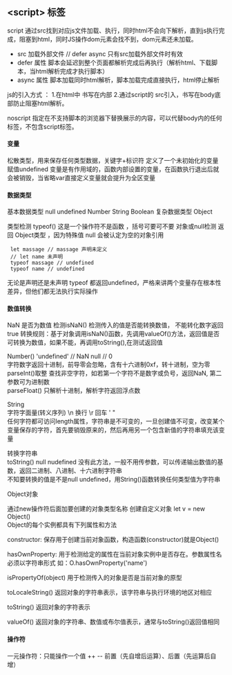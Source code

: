 ## \<script> 标签 

script 通过src找到对应js文件加载、执行，同时html不会向下解析，直到js执行完成，阻塞到html，同时JS操作dom元素会找不到，dom元素还未加载。

- src 加载外部文件
// defer async 只有src加载外部文件时有效
- defer 属性  脚本会延迟到整个页面都解析完成后再执行（解析html、下载脚本，当html解析完成才执行脚本）
- async 属性  脚本加载同时html解析，脚本加载完成直接执行，html停止解析

js的引入方式 ： 1.在html中 书写在<script></script>内部 2.通过script的 src引入，书写在body底部防止阻塞html解析。

noscript 指定在不支持脚本的浏览器下替换展示的内容，可以代替body内的任何标签，不包含script标签。

#### 变量 

松散类型，用来保存任何类型数据，关键字+标识符 定义了一个未初始化的变量 赋值undefined
变量是有作用域的，函数内部设置的变量，在函数执行退出后就会被销毁，当省略var直接定义变量就会提升为全区变量

#### 数据类型
基本数据类型 null undefined Number String Boolean 
复杂数据类型 Object 

类型检测 typeof() 这是一个操作符不是函数 ，括号可要可不要
对象或null检测 返回 Object类型 ，因为特殊值 null 会被认定为空的对象引用
```
 let massage // massage 声明未定义 
 // let name 未声明
 typeof massage // undefined
 typeof name // undefined
```
无论是声明还是未声明 typeof 都返回undefined，严格来讲两个变量存在根本性差异，但他们都无法执行实际操作 

#### 数值转换 
NaN 是否为数值 检测isNaN() 检测传入的值是否能转换数值， 不能转化数字返回true
转换规则：基于对象调用isNaN()函数，先调用valueOf()方法，返回值是否可转换为数值，如果不能，再调用toString(),在测试返回值

Number() 'undefined' // NaN  null // 0   
字符数字返回十进制，前导零会忽略，含有十六进制0xf，转十进制，空为零  
parseInt()取整 查找非空字符，如若第一个字符不是数字或负号，返回NaN, 第二参数可为进制数  
parseFloat() 只解析十进制，解析字符返回浮点数  

String  
字符字面量(转义序列) \n 换行 \r 回车 \' \"  
任何字符都可访问length属性，字符串是不可变的，一旦创建值不可变，改变某个变量保存的字符，首先要销毁原来的，然后再用另一个包含新值的字符串填充该变量  

转换字符串  
toString() null nudefined 没有此方法，一般不用传参数，可以传递输出数值的基数，返回二进制、八进制、十六进制字符串  
不知要转换的值是不是null undefined，用String()函数转换任何类型值为字符串  


Object对象

通过new操作符后面加要创建的对象类型名称 创建自定义对象 let v = new Object()  
Object的每个实例都具有下列属性和方法  

constructor: 保存用于创建当前对象函数，构造函数(constructor)就是Object()  

hasOwnProperty: 用于检测给定的属性在当前对象实例中是否存在。参数属性名必须以字符串形式 如：O.hasOwnProperty('name')  

isPropertyOf(object) 用于检测传入的对象是否是当前对象的原型  

toLocaleString() 返回对象的字符串表示，该字符串与执行环境的地区对相应  

toString() 返回对象的字符表示  

valueOf() 返回对象的字符串、数值或布尔值表示，通常与toString()返回值相同

#### 操作符 
一元操作符：只能操作一个值 ++ -- 前置（先自增后运算）、后置（先运算后自增） 